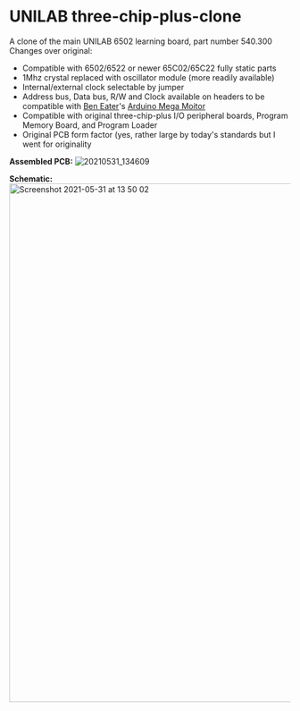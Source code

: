 # UNILAB three-chip-plus-clone
A clone of the main UNILAB 6502 learning board, part number 540.300
Changes over original:
- Compatible with 6502/6522 or newer 65C02/65C22 fully static parts
- 1Mhz crystal replaced with oscillator module (more readily available)
- Internal/external clock selectable by jumper
- Address bus, Data bus, R/W and Clock available on headers to be compatible with [Ben Eater](https://eater.net/6502)'s [Arduino Mega Moitor](https://eater.net/downloads/6502-monitor.ino)
- Compatible with original three-chip-plus I/O peripheral boards, Program Memory Board, and Program Loader
- Original PCB form factor (yes, rather large by today's standards but I went for originality

**Assembled PCB:**
![20210531_134609](https://user-images.githubusercontent.com/55007357/120241082-e6ab7f00-c216-11eb-8ed4-8fbd778f3e9d.jpg)

**Schematic:**
<img width="928" alt="Screenshot 2021-05-31 at 13 50 02" src="https://user-images.githubusercontent.com/55007357/120241232-26726680-c217-11eb-8cc0-2bece0b193e3.png">

